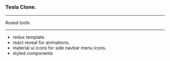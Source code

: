  
 ### Tesla Clone.
 
 ********************
 #used tools
 **********
 - redux template.
 - react reveal for animations.
 - material ui icons for side navbar menu icons.
 - styled components
 
 

